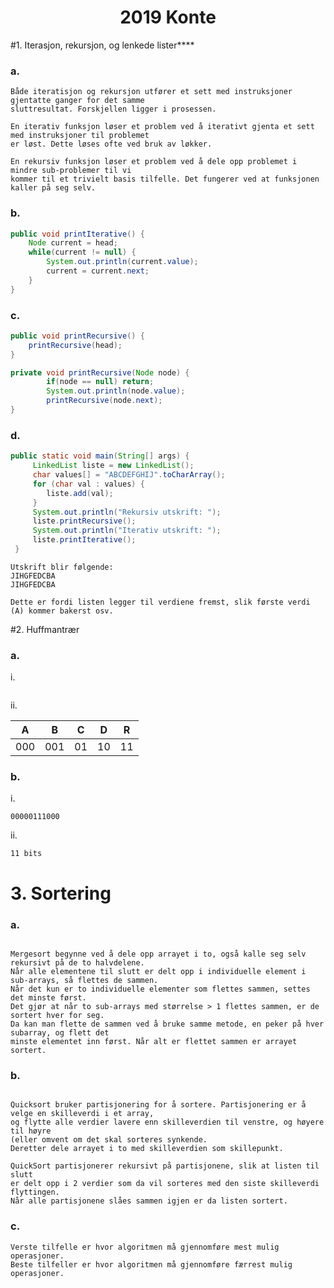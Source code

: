 <h1 align="center">2019 Konte</h1>

#1. Iterasjon, rekursjon, og lenkede lister****

### a.

    Både iteratisjon og rekursjon utfører et sett med instruksjoner gjentatte ganger for det samme
    sluttresultat. Forskjellen ligger i prosessen.

    En iterativ funksjon løser et problem ved å iterativt gjenta et sett med instruksjoner til problemet
    er løst. Dette løses ofte ved bruk av løkker.
    
    En rekursiv funksjon løser et problem ved å dele opp problemet i mindre sub-problemer til vi 
    kommer til et trivielt basis tilfelle. Det fungerer ved at funksjonen kaller på seg selv.
    
### b.

```java
public void printIterative() {
    Node current = head;
    while(current != null) {
        System.out.println(current.value);
        current = current.next;
    }
}
```
    
### c.

```java
public void printRecursive() {
    printRecursive(head);
}

private void printRecursive(Node node) {
        if(node == null) return;
        System.out.println(node.value);
        printRecursive(node.next);
}

```

### d.

```java
public static void main(String[] args) {
     LinkedList liste = new LinkedList();
     char values[] = "ABCDEFGHIJ".toCharArray();
     for (char val : values) {
        liste.add(val);
     }
     System.out.println("Rekursiv utskrift: ");
     liste.printRecursive();
     System.out.println("Iterativ utskrift: ");
     liste.printIterative();
 }

```

    Utskrift blir følgende:
    JIHGFEDCBA
    JIHGFEDCBA
    
    Dette er fordi listen legger til verdiene fremst, slik første verdi (A) kommer bakerst osv.

#2. Huffmantrær

### a.
i.
<p align="center">
    <img src="img.png" style="width: auto;" alt="">
</p>

ii.

| A   | B   | C  | D  | R  |
|-----|-----|----|----|----|
| 000 | 001 | 01 | 10 | 11 |

### b.
i.
    
    00000111000

ii.

    11 bits

# 3. Sortering

### a.

<p align="center">
    <img src="img.png" style="width: auto;" alt="">
</p>

    Mergesort begynne ved å dele opp arrayet i to, også kalle seg selv rekursivt på de to halvdelene.
    Når alle elementene til slutt er delt opp i individuelle element i sub-arrays, så flettes de sammen.
    Når det kun er to individuelle elementer som flettes sammen, settes det minste først.
    Det gjør at når to sub-arrays med størrelse > 1 flettes sammen, er de sortert hver for seg.
    Da kan man flette de sammen ved å bruke samme metode, en peker på hver subarray, og flett det
    minste elementet inn først. Når alt er flettet sammen er arrayet sortert.

### b.

<p align="center">
    <img src="img_2.png" style="width: auto;" alt="">
</p>

    Quicksort bruker partisjonering for å sortere. Partisjonering er å velge en skilleverdi i et array, 
    og flytte alle verdier lavere enn skilleverdien til venstre, og høyere til høyre 
    (eller omvent om det skal sorteres synkende. 
    Deretter dele arrayet i to med skilleverdien som skillepunkt. 

    QuickSort partisjonerer rekursivt på partisjonene, slik at listen til slutt
    er delt opp i 2 verdier som da vil sorteres med den siste skilleverdi flyttingen.
    Når alle partisjonene slåes sammen igjen er da listen sortert.

### c.

    Verste tilfelle er hvor algoritmen må gjennomføre mest mulig operasjoner.
    Beste tilfeller er hvor algoritmen må gjennomføre færrest mulig operasjoner.

